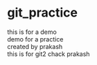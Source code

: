 # git_practice
this is for a demo <br>
demo for a practice
<br>created by prakash
<br>this is for git2 chack 
prakash